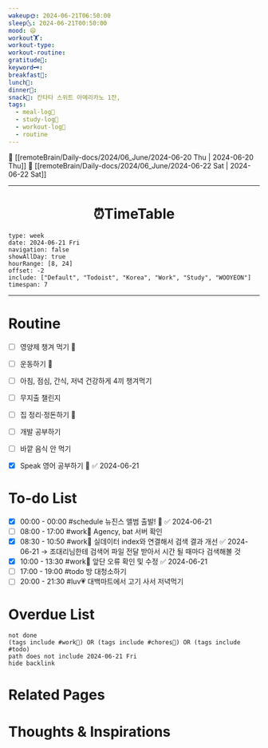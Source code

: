 ```yaml
---
wakeup🌞: 2024-06-21T06:50:00
sleep🌜: 2024-06-21T00:50:00
mood: 😄
workout🏋️: 
workout-type: 
workout-routine: 
gratitude🙏: 
keyword🗝️: 
breakfast🍳: 
lunch🍚: 
dinner🥗: 
snack🍬: 칸타타 스위트 아메리카노 1잔,
tags:
  - meal-log📝
  - study-log📓
  - workout-log💪
  - routine
---
```


🔺 [[remoteBrain/Daily-docs/2024/06_June/2024-06-20 Thu | 2024-06-20 Thu]]
🔻 [[remoteBrain/Daily-docs/2024/06_June/2024-06-22 Sat | 2024-06-22 Sat]]
___
<h1> <center>⏰TimeTable </center> </h1>

```gEvent
type: week
date: 2024-06-21 Fri
navigation: false
showAllDay: true
hourRange: [8, 24]
offset: -2
include: ["Default", "Todoist", "Korea", "Work", "Study", "WOOYEON"]
timespan: 7
```

--- 


# Routine 

- [ ] 영양제 챙겨 먹기 🔼 
- [ ] 운동하기 🔼
- [ ] 아침, 점심, 간식, 저녁 건강하게 4끼 챙겨먹기
- [ ] 무지출 챌린지 
- [ ] 집 정리·정돈하기 🔼
- [ ] 개발 공부하기
- [ ] 바깥 음식 안 먹기 
- [x] Speak 영어 공부하기 🔼 ✅ 2024-06-21


# To-do List

- [x] 00:00 - 00:00 #schedule 뉴진스 앨범 출발! 🥰 ✅ 2024-06-21
- [ ] 08:00 - 17:00 #work💼 Agency, bat 서버 확인
- [x] 08:30 - 10:50 #work💼 실데이터 index와 연결해서 검색 결과 개선 ✅ 2024-06-21
	→ 조대리님한테 검색어 파일 전달 받아서 시간 될 때마다 검색해볼 것 
- [x] 10:00 - 13:30 #work💼 앞단 오류 확인 및 수정 ✅ 2024-06-21
- [ ] 17:00 - 19:00 #todo 방 대청소하기
- [ ] 20:00 - 21:30 #luv💗 대백마트에서 고기 사서 저녁먹기

# Overdue List
```tasks
not done
(tags include #work💼) OR (tags include #chores🧺) OR (tags include #todo)
path does not include 2024-06-21 Fri
hide backlink
```

# Related Pages



# Thoughts & Inspirations

